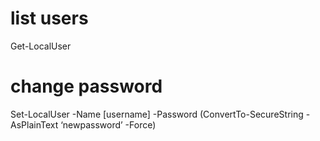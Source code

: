 # list users
Get-LocalUser

# change password
Set-LocalUser -Name [username] -Password (ConvertTo-SecureString -AsPlainText ‘newpassword’ -Force)
